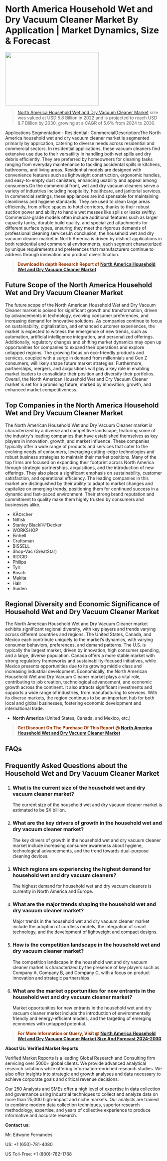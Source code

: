 <p><h1>North America Household Wet and Dry Vacuum Cleaner Market By Application | Market Dynamics, Size & Forecast</h1><p><img class="aligncenter size-medium wp-image-105565" src="https://ffe5etoiles.com/wp-content/uploads/2025/01/MST7-300x171.png" alt="" width="300" height="171" /></p><blockquote><p><a href="https://www.verifiedmarketreports.com/download-sample/?rid=499922&utm_source=Github-NA&utm_medium=377" target="_blank">North America Household Wet and Dry Vacuum Cleaner Market</a> size was valued at USD 5.8 Billion in 2022 and is projected to reach USD 8.7 Billion by 2030, growing at a CAGR of 5.6% from 2024 to 2030.</p></blockquote>Applications Segmentation:- Residential- CommercialDescription:The North America household wet and dry vacuum cleaner market is segmented primarily by application, catering to diverse needs across residential and commercial sectors. In residential applications, these vacuum cleaners find extensive use due to their versatility in handling both wet spills and dry debris efficiently. They are preferred by homeowners for cleaning tasks ranging from everyday maintenance to tackling accidental spills in kitchens, bathrooms, and living areas. Residential models are designed with convenience features such as lightweight construction, ergonomic handles, and easy-to-empty dust canisters, enhancing usability and appeal among consumers.On the commercial front, wet and dry vacuum cleaners serve a variety of industries including hospitality, healthcare, and janitorial services. In commercial settings, these appliances are indispensable for maintaining cleanliness and hygiene standards. They are used to clean large areas efficiently, from office spaces to hotel corridors, thanks to their robust suction power and ability to handle wet messes like spills or leaks swiftly. Commercial-grade models often include additional features such as larger capacity tanks, durable build quality, and specialized attachments for different surface types, ensuring they meet the rigorous demands of professional cleaning services.In conclusion, the household wet and dry vacuum cleaner market in North America is driven by distinct applications in both residential and commercial environments, each segment characterized by unique requirements and preferences that manufacturers continue to address through innovation and product diversification.</p><blockquote><p><span style="color: #993300;"><strong>Download In depth Research Report of <a href="https://www.verifiedmarketreports.com/download-sample/?rid=499922&utm_source=Github-NA&utm_medium=377">North America Household Wet and Dry Vacuum Cleaner Market</a></strong></span></p></blockquote><h2>Future Scope of the North America Household Wet and Dry Vacuum Cleaner Market</h2><p>The future scope of the North American Household Wet and Dry Vacuum Cleaner market is poised for significant growth and transformation, driven by advancements in technology, evolving consumer preferences, and increasing demand for innovative solutions. As companies continue to focus on sustainability, digitalization, and enhanced customer experiences, the market is expected to witness the emergence of new trends, such as automation, artificial intelligence integration, and personalized offerings. Additionally, regulatory changes and shifting market dynamics may open up opportunities for companies to expand their operations and explore untapped regions. The growing focus on eco-friendly products and services, coupled with a surge in demand from millennials and Gen Z consumers, will likely shape future market strategies. Furthermore, partnerships, mergers, and acquisitions will play a key role in enabling market leaders to consolidate their position and diversify their portfolios. Overall, the North American Household Wet and Dry Vacuum Cleaner market is set for a promising future, marked by innovation, growth, and enhanced market competitiveness.</p><h2>Top Companies in the North America Household Wet and Dry Vacuum Cleaner Market</h2><p>The North American Household Wet and Dry Vacuum Cleaner market is characterized by a diverse and competitive landscape, featuring some of the industry's leading companies that have established themselves as key players in innovation, growth, and market influence. These companies typically offer a wide range of products and services that cater to the evolving needs of consumers, leveraging cutting-edge technologies and robust business strategies to maintain their market positions. Many of the top firms are focused on expanding their footprint across North America through strategic partnerships, acquisitions, and the introduction of new offerings. They also place a significant emphasis on sustainability, customer satisfaction, and operational efficiency. The leading companies in this market are distinguished by their ability to adapt to market changes and capitalize on emerging trends, positioning them for continued success in a dynamic and fast-paced environment. Their strong brand reputation and commitment to quality make them highly trusted by consumers and businesses alike.</p><p><ul><li>KÃ¤rcher </li><li> Nilfisk </li><li> Stanley Blackï¼†Decker </li><li> WORKSHOP </li><li> Einhell </li><li> Craftsman </li><li> BISSELL </li><li> Shop-Vac (GreatStar) </li><li> RIDGID </li><li> Philips </li><li> Tylr </li><li> Bosch </li><li> Makita </li><li> Hair </li><li> Suiden</li></ul></p><h2>Regional Diversity and Economic Significance of Household Wet and Dry Vacuum Cleaner Market</h2><p>The North American Household Wet and Dry Vacuum Cleaner market exhibits significant regional diversity, with key players and trends varying across different countries and regions. The United States, Canada, and Mexico each contribute uniquely to the market’s dynamics, with varying consumer behaviors, preferences, and demand patterns. The U.S. is typically the largest market, driven by innovation, high consumer spending, and a large, diverse population. Canada offers a more stable market with strong regulatory frameworks and sustainability-focused initiatives, while Mexico presents opportunities due to its growing middle class and increasing industrial development. Economically, the North American Household Wet and Dry Vacuum Cleaner market plays a vital role, contributing to job creation, technological advancement, and economic growth across the continent. It also attracts significant investments and supports a wide range of industries, from manufacturing to services. With its diverse markets, the region continues to be an important hub for both local and global businesses, fostering economic development and international trade.</p><ul> <li><strong>North America</strong> (United States, Canada, and Mexico, etc.)</li></ul><blockquote><p><span style="color: #993300;"><strong>Get Discount On The Purchase Of This Report @ <a href="https://www.verifiedmarketreports.com/ask-for-discount/?rid=499922&utm_source=Github-NA&utm_medium=377">North America Household Wet and Dry Vacuum Cleaner Market</a></strong></span></p></blockquote><h2>FAQs</h2><p><h2>Frequently Asked Questions about the Household Wet and Dry Vacuum Cleaner Market</h1><ol> <li> <h3>What is the current size of the household wet and dry vacuum cleaner market?</div><div></h3> <p>The current size of the household wet and dry vacuum cleaner market is estimated to be $X billion.</p> </li> <li> <h3>What are the key drivers of growth in the household wet and dry vacuum cleaner market?</div><div></h3> <p>The key drivers of growth in the household wet and dry vacuum cleaner market include increasing consumer awareness about hygiene, technological advancements, and the trend towards dual-purpose cleaning devices.</p> </li> <li> <h3>Which regions are experiencing the highest demand for household wet and dry vacuum cleaners?</div><div></h3> <p>The highest demand for household wet and dry vacuum cleaners is currently in North America and Europe.</p> </li> <li> <h3>What are the major trends shaping the household wet and dry vacuum cleaner market?</div><div></h3> <p>Major trends in the household wet and dry vacuum cleaner market include the adoption of cordless models, the integration of smart technology, and the development of lightweight and compact designs.</p> </li> <li> <h3>How is the competition landscape in the household wet and dry vacuum cleaner market?</div><div></h3> <p>The competition landscape in the household wet and dry vacuum cleaner market is characterized by the presence of key players such as Company A, Company B, and Company C, with a focus on product innovation and strategic partnerships.</p> </li> <li> <h3>What are the market opportunities for new entrants in the household wet and dry vacuum cleaner market?</div><div></h3> <p>Market opportunities for new entrants in the household wet and dry vacuum cleaner market include the introduction of environmentally friendly and energy-efficient models, and the targeting of emerging economies with untapped potential.</p> </li></ol></body></html></p><blockquote><p><span style="color: #993300;"><strong>For More Information or Query, Visit @ <a href="https://www.verifiedmarketreports.com/product/household-wet-and-dry-vacuum-cleaner-market/">North America Household Wet and Dry Vacuum Cleaner Market Size And Forecast 2024-2030</a></strong></span></p></blockquote><p><strong>About Us: Verified Market Reports</strong></p><p>Verified Market Reports is a leading Global Research and Consulting firm servicing over 5000+ global clients. We provide advanced analytical research solutions while offering information-enriched research studies. We also offer insights into strategic and growth analyses and data necessary to achieve corporate goals and critical revenue decisions.</p><p>Our 250 Analysts and SMEs offer a high level of expertise in data collection and governance using industrial techniques to collect and analyze data on more than 25,000 high-impact and niche markets. Our analysts are trained to combine modern data collection techniques, superior research methodology, expertise, and years of collective experience to produce informative and accurate research.</p><p><strong>Contact us:</strong></p><p>Mr. Edwyne Fernandes</p><p>US: +1 (650)-781-4080</p><p>US Toll-Free: +1 (800)-782-1768</p>
